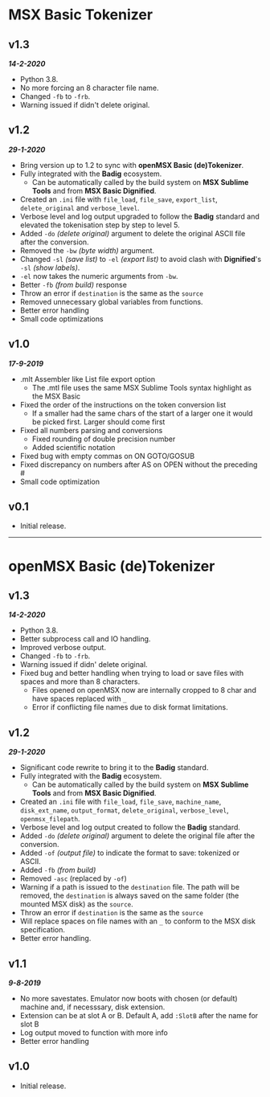 # MSX Basic Tokenizer  
  
## **v1.3**  
***14-2-2020***  
- Python 3.8.  
- No more forcing an 8 character file name.  
- Changed `-fb` to `-frb`.  
- Warning issued if didn't delete original.  
  
## **v1.2**  
***29-1-2020***  
- Bring version up to 1.2 to sync with **openMSX Basic (de)Tokenizer**.  
- Fully integrated with the **Badig**  ecosystem.  
	- Can be automatically called by the build system on **MSX Sublime Tools** and from **MSX Basic Dignified**.  
- Created an `.ini` file with `file_load`, `file_save`, `export_list`, `delete_original` and `verbose_level`.  
- Verbose level and log output upgraded to follow the **Badig** standard and elevated the tokenisation step by step to level 5.  
- Added `-do` *(delete original)* argument to delete the original ASCII file after the conversion.  
- Removed the `-bw` *(byte width)* argument.  
- Changed `-sl` *(save list)* to `-el` *(export list)* to avoid clash with **Dignified**'s `-sl` *(show labels)*.  
- `-el` now takes the numeric arguments from `-bw`.  
- Better `-fb` *(from build)* response  
- Throw an error if `destination` is the same as the `source`  
- Removed unnecessary global variables from functions.  
- Better error handling  
- Small code optimizations  
  
## **v1.0**  
***17-9-2019***  
- .mlt Assembler like List file export option  
	- The .mtl file uses the same MSX Sublime Tools syntax highlight as the MSX Basic  
- Fixed the order of the instructions on the token conversion list  
	- If a smaller had the same chars of the start of a larger one it would be picked first. Larger should come first  
- Fixed all numbers parsing and conversions  
	- Fixed rounding of double precision number  
	- Added scientific notation  
- Fixed bug with empty commas on ON GOTO/GOSUB  
- Fixed discrepancy on numbers after AS on OPEN without the preceding #  
- Small code optimization  
  
## **v0.1**  
- Initial release.  
  
---  
  
# openMSX Basic (de)Tokenizer  
  
## **v1.3**  
***14-2-2020***  
  
- Python 3.8.  
- Better subprocess call and IO handling.  
- Improved verbose output.  
- Changed `-fb` to `-frb`.  
- Warning issued if didn' delete original.  
- Fixed bug and better handling when trying to load or save files with spaces and more than 8 characters.  
	- Files opened on openMSX now are internally cropped to 8 char and have spaces replaced with `_`  
	- Error if conflicting file names due to disk format limitations.  
  
## **v1.2**  
***29-1-2020***  
- Significant code rewrite to bring it to the **Badig** standard.  
- Fully integrated with the **Badig**  ecosystem.  
	- Can be automatically called by the build system on **MSX Sublime Tools** and from **MSX Basic Dignified**.  
- Created an `.ini` file with `file_load`, `file_save`, `machine_name`, `disk_ext_name`, `output_format`, `delete_original`, `verbose_level`, `openmsx_filepath`.  
- Verbose level and log output created to follow the **Badig** standard.  
- Added `-do` *(delete original)* argument to delete the original file after the conversion.  
- Added `-of` *(output file)* to indicate the format to save: tokenized or ASCII.  
- Added `-fb` *(from build)*  
- Removed `-asc` (replaced by `-of`)  
- Warning if a path is issued to the `destination` file. The path will be removed, the `destination` is always saved on the same folder (the mounted MSX disk) as the `source`.  
- Throw an error if `destination` is the same as the `source`  
- Will replace spaces on file names with an `_` to conform to the MSX disk specification.  
- Better error handling.  
  
## **v1.1**  
***9-8-2019***  
- No more savestates. Emulator now boots with chosen (or default) machine and, if necesssary, disk extension.  
- Extension can be at slot A or B. Default A, add `:SlotB` after the name for slot B  
- Log output moved to function with more info  
- Better error handling  
  
## **v1.0**  
- Initial release.  
